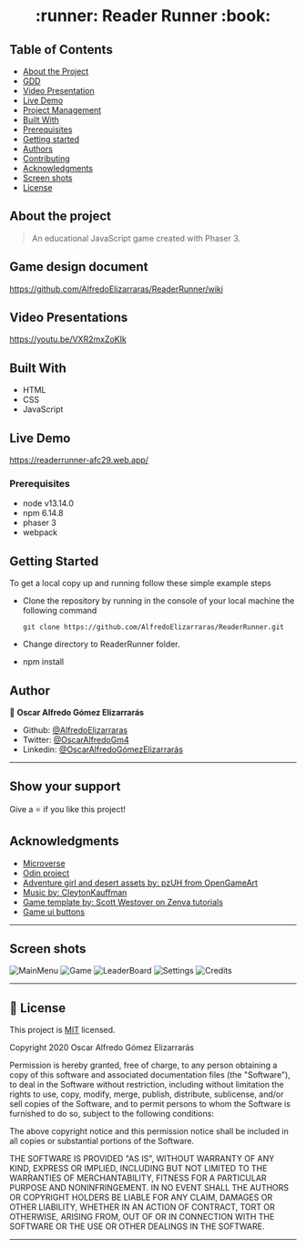 <h1 align="center">
 :runner: Reader Runner :book:
</h1>


## Table of Contents

* [About the Project](#about-the-project)
* [GDD](#game-design-document)
* [Video Presentation](#video-presentation)
* [Live Demo](#live-demo)
* [Project Management](#project-management)
* [Built With](#built-with)
* [Prerequisites](#prerequisites)
* [Getting started](#getting-started)
* [Authors](#authors)
* [Contributing](#contributing)
* [Acknowledgments](#acknowledgments)
* [Screen shots](screen-shots)
* [License](#license)

## About the project

> An educational JavaScript game created with Phaser 3.

## Game design document

https://github.com/AlfredoElizarraras/ReaderRunner/wiki

## Video Presentations

https://youtu.be/VXR2mxZoKIk

## Built With

- HTML
- CSS
- JavaScript

## Live Demo

https://readerrunner-afc29.web.app/

### Prerequisites

- node v13.14.0
- npm 6.14.8
- phaser 3
- webpack

## Getting Started

To get a local copy up and running follow these simple example steps

- Clone the repository by running in the console of your local machine the following command

  ```
  git clone https://github.com/AlfredoElizarraras/ReaderRunner.git
  ```
- Change directory to ReaderRunner folder.
- npm install

## Author

👤 **Oscar Alfredo Gómez Elizarrarás**

- Github: [@AlfredoElizarraras](https://github.com/AlfredoElizarraras)
- Twitter: [@OscarAlfredoGm4](https://twitter.com/OscarAlfredoGm4)
- Linkedin: [@OscarAlfredoGómezElizarrarás](https://mx.linkedin.com/in/oscar-alfredo-gomez-elizarraras)

---

## Show your support

Give a ⭐️ if you like this project!

## Acknowledgments

- [Microverse](https://microverse.org)
- [Odin project](https://www.theodinproject.com/)
- [Adventure girl and desert assets by: pzUH from OpenGameArt](https://opengameart.org/content/adventurer-girl-free-sprite)
- [Music by: CleytonKauffman](https://opengameart.org/users/cleytonkauffman)
- [Game template by: Scott Westover on Zenva tutorials](https://phasertutorials.com/creating-a-phaser-3-template-part-1/)
- [Game ui buttons](https://www.gameart2d.com/free-game-gui.html)
---

## Screen shots

![MainMenu](/assets/MainMenu.png?raw=true "Mainmenu")
![Game](/assets/Game.png?raw=true "Game")
![LeaderBoard](/assets/LeaderBoard.png?raw=true "LeaderBoard")
![Settings](/assets/Settings.png?raw=true "Settings")
![Credits](/assets/Credits.png?raw=true "Credits")

---

## 📝 License

This project is [MIT](https://github.com/AlfredoElizarraras/ReaderRunner/blob/master/LICENSE) licensed.

Copyright 2020 Oscar Alfredo Gómez Elizarrarás

Permission is hereby granted, free of charge, to any person obtaining a copy of this software and associated documentation files (the "Software"), to deal in the Software without restriction, including without limitation the rights to use, copy, modify, merge, publish, distribute, sublicense, and/or sell copies of the Software, and to permit persons to whom the Software is furnished to do so, subject to the following conditions:

The above copyright notice and this permission notice shall be included in all copies or substantial portions of the Software.

THE SOFTWARE IS PROVIDED "AS IS", WITHOUT WARRANTY OF ANY KIND, EXPRESS OR IMPLIED, INCLUDING BUT NOT LIMITED TO THE WARRANTIES OF MERCHANTABILITY, FITNESS FOR A PARTICULAR PURPOSE AND NONINFRINGEMENT. IN NO EVENT SHALL THE AUTHORS OR COPYRIGHT HOLDERS BE LIABLE FOR ANY CLAIM, DAMAGES OR OTHER LIABILITY, WHETHER IN AN ACTION OF CONTRACT, TORT OR OTHERWISE, ARISING FROM, OUT OF OR IN CONNECTION WITH THE SOFTWARE OR THE USE OR OTHER DEALINGS IN THE SOFTWARE.

---

